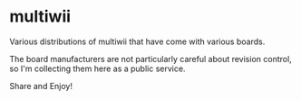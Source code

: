 multiwii
========

Various distributions of multiwii that have come with various boards.

The board manufacturers are not particularly careful about revision
control, so I'm collecting them here as a public service.

Share and Enjoy!
